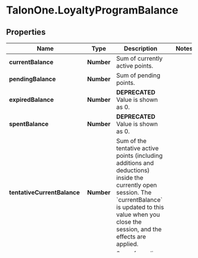 # TalonOne.LoyaltyProgramBalance

## Properties

Name | Type | Description | Notes
------------ | ------------- | ------------- | -------------
**currentBalance** | **Number** | Sum of currently active points. | 
**pendingBalance** | **Number** | Sum of pending points. | 
**expiredBalance** | **Number** | **DEPRECATED** Value is shown as 0.  | 
**spentBalance** | **Number** | **DEPRECATED** Value is shown as 0.  | 
**tentativeCurrentBalance** | **Number** | Sum of the tentative active points (including additions and deductions) inside the currently open session. The &#x60;currentBalance&#x60; is updated to this value when you close the session, and the effects are applied. | 
**tentativePendingBalance** | **Number** | Sum of pending points (including additions and deductions) inside the currently open session. The &#x60;pendingBalance&#x60; is updated to this value when you close the session, and the effects are applied. | [optional] 


